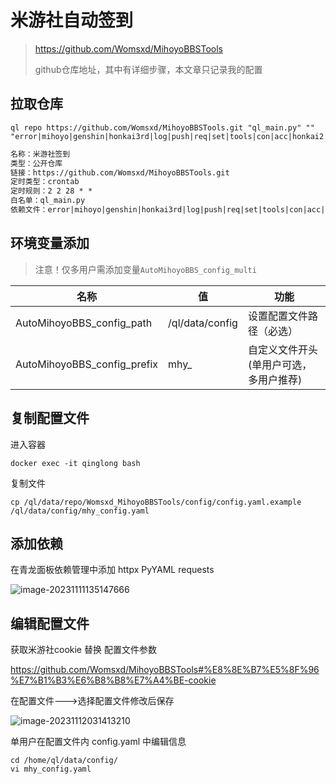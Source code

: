 # 米游社自动签到  

> https://github.com/Womsxd/MihoyoBBSTools
>
> github仓库地址，其中有详细步骤，本文章只记录我的配置

## **拉取仓库**

```
ql repo https://github.com/Womsxd/MihoyoBBSTools.git "ql_main.py" "" "error|mihoyo|genshin|honkai3rd|log|push|req|set|tools|con|acc|honkai2|tearsofthemis|captcha|main|gamecheckin|honkaisr|hoyo_checkin|hoyo_gs|hoyo_sr"
```

```txt
名称：米游社签到
类型：公开仓库
链接：https://github.com/Womsxd/MihoyoBBSTools.git
定时类型：crontab
定时规则：2 2 28 * *
白名单：ql_main.py
依赖文件：error|mihoyo|genshin|honkai3rd|log|push|req|set|tools|con|acc|honkai2|tearsofthemis|captcha|main|gamecheckin|honkaisr|hoyo_checkin|hoyo_gs|hoyo_sr
```

## **环境变量添加**

> 注意！仅多用户需添加变量`AutoMihoyoBBS_config_multi`

| 名称                        | 值              | 功能                                   |
| --------------------------- | --------------- | -------------------------------------- |
| AutoMihoyoBBS_config_path   | /ql/data/config | 设置配置文件路径（必选）               |
| AutoMihoyoBBS_config_prefix | mhy_            | 自定义文件开头(单用户可选，多用户推荐) |

## **复制配置文件**

进入容器

```
docker exec -it qinglong bash
```

复制文件

```shell
cp /ql/data/repo/Womsxd_MihoyoBBSTools/config/config.yaml.example /ql/data/config/mhy_config.yaml
```

## **添加依赖**

在青龙面板依赖管理中添加 httpx PyYAML requests

![image-20231111135147666](https://chunhui-a.oss-cn-nanjing.aliyuncs.com/typora/img/image-20231111135147666.png)

## **编辑配置文件**

获取米游社cookie 替换 配置文件参数

https://github.com/Womsxd/MihoyoBBSTools#%E8%8E%B7%E5%8F%96%E7%B1%B3%E6%B8%B8%E7%A4%BE-cookie

在配置文件--->选择配置文件修改后保存

![image-20231112031413210](https://chunhui-a.oss-cn-nanjing.aliyuncs.com/typora/img/image-20231112031413210.png)

单用户在配置文件内 config.yaml 中编辑信息

```shell
cd /home/ql/data/config/
vi mhy_config.yaml
```

